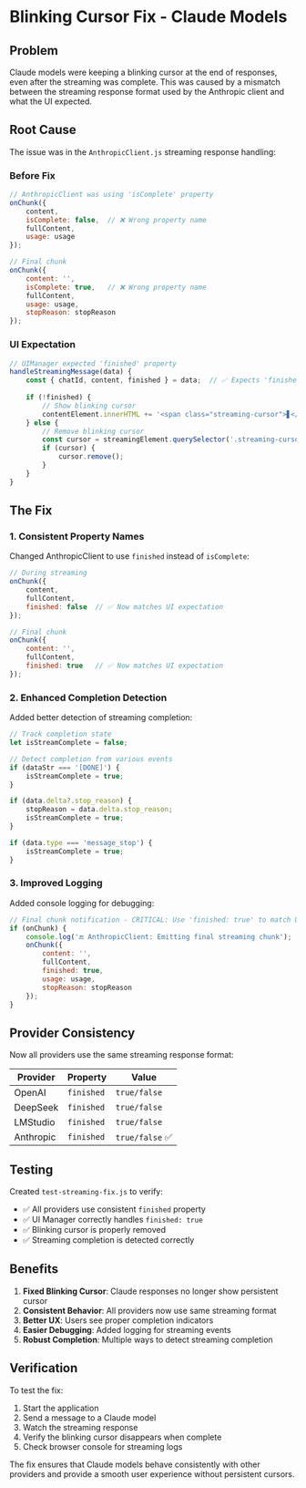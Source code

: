# Blinking Cursor Fix - Claude Models

## Problem
Claude models were keeping a blinking cursor at the end of responses, even after the streaming was complete. This was caused by a mismatch between the streaming response format used by the Anthropic client and what the UI expected.

## Root Cause
The issue was in the `AnthropicClient.js` streaming response handling:

### Before Fix
```javascript
// AnthropicClient was using 'isComplete' property
onChunk({
    content,
    isComplete: false,  // ❌ Wrong property name
    fullContent,
    usage: usage
});

// Final chunk
onChunk({
    content: '',
    isComplete: true,   // ❌ Wrong property name
    fullContent,
    usage: usage,
    stopReason: stopReason
});
```

### UI Expectation
```javascript
// UIManager expected 'finished' property
handleStreamingMessage(data) {
    const { chatId, content, finished } = data;  // ✅ Expects 'finished'
    
    if (!finished) {
        // Show blinking cursor
        contentElement.innerHTML += '<span class="streaming-cursor">▋</span>';
    } else {
        // Remove blinking cursor
        const cursor = streamingElement.querySelector('.streaming-cursor');
        if (cursor) {
            cursor.remove();
        }
    }
}
```

## The Fix

### 1. Consistent Property Names
Changed AnthropicClient to use `finished` instead of `isComplete`:

```javascript
// During streaming
onChunk({
    content,
    fullContent,
    finished: false  // ✅ Now matches UI expectation
});

// Final chunk
onChunk({
    content: '',
    fullContent,
    finished: true   // ✅ Now matches UI expectation
});
```

### 2. Enhanced Completion Detection
Added better detection of streaming completion:

```javascript
// Track completion state
let isStreamComplete = false;

// Detect completion from various events
if (dataStr === '[DONE]') {
    isStreamComplete = true;
}

if (data.delta?.stop_reason) {
    stopReason = data.delta.stop_reason;
    isStreamComplete = true;
}

if (data.type === 'message_stop') {
    isStreamComplete = true;
}
```

### 3. Improved Logging
Added console logging for debugging:

```javascript
// Final chunk notification - CRITICAL: Use 'finished: true' to match UI expectations
if (onChunk) {
    console.log('🔚 AnthropicClient: Emitting final streaming chunk');
    onChunk({
        content: '',
        fullContent,
        finished: true,
        usage: usage,
        stopReason: stopReason
    });
}
```

## Provider Consistency

Now all providers use the same streaming response format:

| Provider | Property | Value |
|----------|----------|-------|
| OpenAI | `finished` | `true/false` |
| DeepSeek | `finished` | `true/false` |
| LMStudio | `finished` | `true/false` |
| Anthropic | `finished` | `true/false` ✅ |

## Testing

Created `test-streaming-fix.js` to verify:
- ✅ All providers use consistent `finished` property
- ✅ UI Manager correctly handles `finished: true`
- ✅ Blinking cursor is properly removed
- ✅ Streaming completion is detected correctly

## Benefits

1. **Fixed Blinking Cursor**: Claude responses no longer show persistent cursor
2. **Consistent Behavior**: All providers now use same streaming format
3. **Better UX**: Users see proper completion indicators
4. **Easier Debugging**: Added logging for streaming events
5. **Robust Completion**: Multiple ways to detect streaming completion

## Verification

To test the fix:
1. Start the application
2. Send a message to a Claude model
3. Watch the streaming response
4. Verify the blinking cursor disappears when complete
5. Check browser console for streaming logs

The fix ensures that Claude models behave consistently with other providers and provide a smooth user experience without persistent cursors. 